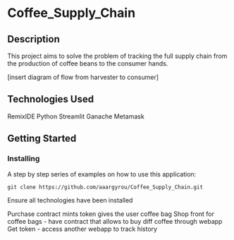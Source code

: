 # Coffee_Supply_Chain

## Description

This project aims to solve the problem of tracking the full supply chain from the production of coffee beans to the consumer hands.


[insert diagram of flow from harvester to consumer]


## Technologies Used

RemixIDE
Python
Streamlit
Ganache
Metamask


## Getting Started
### Installing
A step by step series of examples on how to use this application:

	git clone https://github.com/aaargyrou/Coffee_Supply_Chain.git
    

Ensure all technologies have been installed


Purchase contract mints token gives the user coffee bag
Shop front for coffee bags - have contract that allows to buy diff coffee through webapp
Get token - access another webapp to track history
